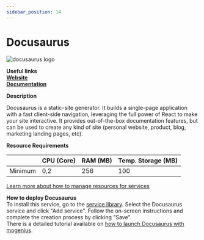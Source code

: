 ```yaml
---
sidebar_position: 14
---
```


# Docusaurus

![docusaurus logo](https://api.mogenius.com/file/id/61804b94-bb6d-4183-80e5-672d33783ecb)

**Useful links**  
**[Website](https://docusaurus.io/)**  
**[Documentation](https://docusaurus.io/docs)**  

**Description**

Docusaurus is a static-site generator. It builds a single-page application with a fast client-side navigation, leveraging the full power of React to make your site interactive. It provides out-of-the-box documentation features, but can be used to create any kind of site (personal website, product, blog, marketing landing pages, etc).

**Resource Requirements**

||CPU (Core)|RAM (MB)  |Temp. Storage (MB)|
|--|--|--|--|
| Minimum | 0,2 |256| 100

[Learn more about how to manage resources for services](./../cloud-management/resource-management.md)

**How to deploy Docusaurus**  
To install this service, go to the [service library](./../mogenius-platform/service-library.md). Select the Docusaurus service and click "Add service". Follow the on-screen instructions and complete the creation process by clicking "Save".  
There is a detailed tutorial available on [how to launch Docusaurus with mogenius](./../tutorials/launch-docusaurus-in-the-cloud.md).
